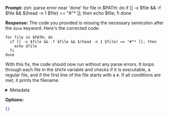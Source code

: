 **Prompt:**
zsh: parse error near 'done' for file in $PATH; do if [[ -x $file && -f $file && $(head -n 1 $file) == "#"* ]]; then echo $file; fi done

**Response:**
The code you provided is missing the necessary semicolon after the `done` keyword. Here's the corrected code:

```shell
for file in $PATH; do
  if [[ -x $file && -f $file && $(head -n 1 $file) == "#"* ]]; then
    echo $file
  fi
done
```

With this fix, the code should now run without any parse errors. It loops through each file in the `$PATH` variable and checks if it is executable, a regular file, and if the first line of the file starts with a `#`. If all conditions are met, it prints the filename.

<details><summary>Metadata</summary>

- Duration: 5155 ms
- Datetime: 2023-09-08T13:48:53.889403
- Model: gpt-3.5-turbo-0613

</details>

**Options:**
```json
{}
```

